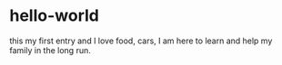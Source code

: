 # hello-world
this my first entry and I love food, cars, I am here to learn and help my family in the long run.

